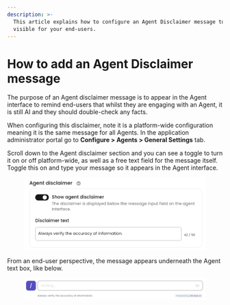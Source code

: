 ```yaml
---
description: >-
  This article explains how to configure an Agent Disclaimer message to be
  visible for your end-users.
---
```


# How to add an Agent Disclaimer message

The purpose of an Agent disclaimer message is to appear in the Agent interface to remind end-users that whilst they are engaging with an Agent, it is still AI and they should double-check any facts.

When configuring this disclaimer, note it is a platform-wide configuration meaning it is the same message for all Agents. In the application administrator portal go to **Configure > Agents > General Settings** tab.&#x20;

Scroll down to the Agent disclaimer section and you can see a toggle to turn it on or off platform-wide, as well as a free text field for the message itself. Toggle this on and type your message so it appears in the Agent interface.

<figure><img src="../../../../.gitbook/assets/Screenshot 2024-12-09 192032.png" alt=""><figcaption></figcaption></figure>

From an end-user perspective, the message appears underneath the Agent text box, like below.

<figure><img src="../../../../.gitbook/assets/Screenshot (4).png" alt=""><figcaption></figcaption></figure>
